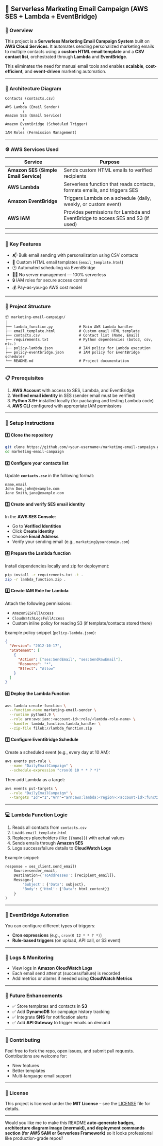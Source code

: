 ## 📧 Serverless Marketing Email Campaign (AWS SES + Lambda + EventBridge)

### 🚀 Overview

This project is a **Serverless Marketing Email Campaign System** built on **AWS Cloud Services**.
It automates sending personalized marketing emails to multiple contacts using a **custom HTML email template** and a **CSV contact list**, orchestrated through **Lambda** and **EventBridge**.

This eliminates the need for manual email tools and enables **scalable**, **cost-efficient**, and **event-driven** marketing automation.

---

### 🧩 Architecture Diagram

```
Contacts (contacts.csv)
        ↓
AWS Lambda (Email Sender)
        ↓
Amazon SES (Email Service)
        ↑
Amazon EventBridge (Scheduled Trigger)
        ↑
IAM Roles (Permission Management)
```

---

### ⚙️ AWS Services Used

| Service                               | Purpose                                                                        |
| ------------------------------------- | ------------------------------------------------------------------------------ |
| **Amazon SES (Simple Email Service)** | Sends custom HTML emails to verified recipients                                |
| **AWS Lambda**                        | Serverless function that reads contacts, formats emails, and triggers SES      |
| **Amazon EventBridge**                | Triggers Lambda on a schedule (daily, weekly, or custom event)                 |
| **AWS IAM**                           | Provides permissions for Lambda and EventBridge to access SES and S3 (if used) |

---

### 🧠 Key Features

* 📬 Bulk email sending with personalization using CSV contacts
* 🧾 Custom HTML email templates (`email_template.html`)
* 🕒 Automated scheduling via EventBridge
* 🧑‍💻 No server management — 100% serverless
* 🔒 IAM roles for secure access control
* 💰 Pay-as-you-go AWS cost model

---

### 🧱 Project Structure

```
📦 marketing-email-campaign/
│
├── lambda_function.py            # Main AWS Lambda handler
├── email_template.html           # Custom email HTML template
├── contacts.csv                  # Contact list (Name, Email)
├── requirements.txt              # Python dependencies (boto3, csv, etc.)
├── policy-lambda.json            # IAM policy for Lambda execution
├── policy-eventbridge.json       # IAM policy for EventBridge scheduler
└── README.md                     # Project documentation
```

---

### 📋 Prerequisites

1. **AWS Account** with access to SES, Lambda, and EventBridge
2. **Verified email identity** in SES (sender email must be verified)
3. **Python 3.9+** installed locally (for packaging and testing Lambda code)
4. **AWS CLI** configured with appropriate IAM permissions

---

### 🧠 Setup Instructions

#### 1️⃣ Clone the repository

```bash
git clone https://github.com/<your-username>/marketing-email-campaign.git
cd marketing-email-campaign
```

#### 2️⃣ Configure your contacts list

Update **`contacts.csv`** in the following format:

```csv
name,email
John Doe,john@example.com
Jane Smith,jane@example.com
```

#### 3️⃣ Create and verify SES email identity

In the **AWS SES Console**:

* Go to **Verified Identities**
* Click **Create Identity**
* Choose **Email Address**
* Verify your sending email (e.g., `marketing@yourdomain.com`)

#### 4️⃣ Prepare the Lambda function

Install dependencies locally and zip for deployment:

```bash
pip install -r requirements.txt -t .
zip -r lambda_function.zip .
```

#### 5️⃣ Create IAM Role for Lambda

Attach the following permissions:

* `AmazonSESFullAccess`
* `CloudWatchLogsFullAccess`
* Custom inline policy for reading S3 (if template/contacts stored there)

Example policy snippet (`policy-lambda.json`):

```json
{
  "Version": "2012-10-17",
  "Statement": [
    {
      "Action": ["ses:SendEmail", "ses:SendRawEmail"],
      "Resource": "*",
      "Effect": "Allow"
    }
  ]
}
```

#### 6️⃣ Deploy the Lambda Function

```bash
aws lambda create-function \
  --function-name marketing-email-sender \
  --runtime python3.9 \
  --role arn:aws:iam::<account-id>:role/<lambda-role-name> \
  --handler lambda_function.lambda_handler \
  --zip-file fileb://lambda_function.zip
```

#### 7️⃣ Configure EventBridge Schedule

Create a scheduled event (e.g., every day at 10 AM):

```bash
aws events put-rule \
  --name "DailyEmailCampaign" \
  --schedule-expression "cron(0 10 * * ? *)"
```

Then add Lambda as a target:

```bash
aws events put-targets \
  --rule "DailyEmailCampaign" \
  --targets "Id"="1","Arn"="arn:aws:lambda:<region>:<account-id>:function:marketing-email-sender"
```

---

### 💻 Lambda Function Logic

1. Reads all contacts from `contacts.csv`
2. Loads `email_template.html`
3. Replaces placeholders (like `{{name}}`) with actual values
4. Sends emails through **Amazon SES**
5. Logs success/failure details to **CloudWatch Logs**

Example snippet:

```python
response = ses_client.send_email(
    Source=sender_email,
    Destination={'ToAddresses': [recipient_email]},
    Message={
        'Subject': {'Data': subject},
        'Body': {'Html': {'Data': html_content}}
    }
)
```

---

### 📅 EventBridge Automation

You can configure different types of triggers:

* **Cron expressions** (e.g., `cron(0 12 * * ? *)`)
* **Rule-based triggers** (on upload, API call, or S3 event)

---

### 🧾 Logs & Monitoring

* View logs in **Amazon CloudWatch Logs**
* Each email send attempt (success/failure) is recorded
* Add metrics or alarms if needed using **CloudWatch Metrics**

---

### 🧠 Future Enhancements

* ✅ Store templates and contacts in **S3**
* ✅ Add **DynamoDB** for campaign history tracking
* ✅ Integrate **SNS** for notification alerts
* ✅ Add **API Gateway** to trigger emails on demand

---

### 🤝 Contributing

Feel free to fork the repo, open issues, and submit pull requests.
Contributions are welcome for:

* New features
* Better templates
* Multi-language email support

---

### 📜 License

This project is licensed under the **MIT License** – see the [LICENSE](LICENSE) file for details.



---

Would you like me to make this README **auto-generate badges, architecture diagram image (mermaid), and deployment commands section (for AWS SAM or Serverless Framework)** so it looks professional like production-grade repos?
